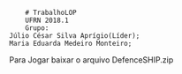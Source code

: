         # TrabalhoLOP
        UFRN 2018.1
        Grupo:
	Júlio César Silva Aprígio(Líder);	                                                                                                   Maria Eduarda Medeiro Monteiro;
	
 Para Jogar baixar o arquivo DefenceSHIP.zip
